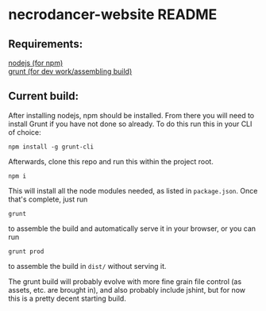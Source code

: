 # necrodancer-website README  

## Requirements:  

[nodejs (for npm)](https://nodejs.org)   
[grunt (for dev work/assembling build)](http://gruntjs.com/)  

## Current build:  

After installing nodejs, npm should be installed. From there you will need to install Grunt if you have not done so already. To do this run this in your CLI of choice:  

`npm install -g grunt-cli`  

Afterwards, clone this repo and run this within the project root.  

`npm i`  

This will install all the node modules needed, as listed in `package.json`. Once that's complete, just run  

`grunt`  

to assemble the build and automatically serve it in your browser, or you can run  
 
`grunt prod`  

to assemble the build in `dist/` without serving it.  

The grunt build will probably evolve with more fine grain file control (as assets, etc. are brought in), and also probably include jshint, but for now this is a pretty decent starting build.  
